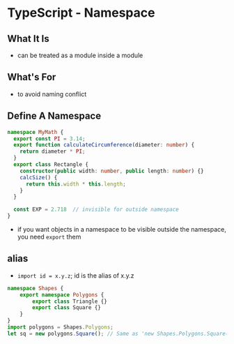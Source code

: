 # TypeScript - Namespace

## What It Is

- can be treated as a module inside a module

## What's For

- to avoid naming conflict

## Define A Namespace

```ts
namespace MyMath {
  export const PI = 3.14;
  export function calculateCircumference(diameter: number) {
    return diameter * PI;
  }
  export class Rectangle {
    constructor(public width: number, public length: number) {}
    calcSize() {
      return this.width * this.length;
    }
  }

  const EXP = 2.718  // invisible for outside namespace
}
```

- if you want objects in a namespace to be visible outside the namespace, you need `export` them

## alias

- `import id = x.y.z`; id is the alias of x.y.z

```ts
namespace Shapes {
    export namespace Polygons {
        export class Triangle {}
        export class Square {}
    }
}
import polygons = Shapes.Polygons;
let sq = new polygons.Square(); // Same as 'new Shapes.Polygons.Square()'
```
